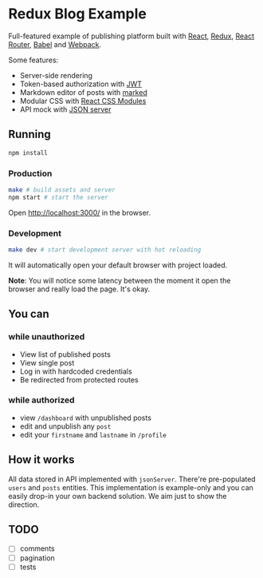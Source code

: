 # Redux Blog Example

Full-featured example of publishing platform built with
[React](http://facebook.github.io/react/),
[Redux](http://rackt.github.io/redux/),
[React Router](http://rackt.github.io/react-router/),
[Babel](https://babeljs.io/) and
[Webpack](http://webpack.github.io/).

Some features:
- Server-side rendering
- Token-based authorization with [JWT](https://www.npmjs.com/package/jsonwebtoken)
- Markdown editor of posts with [marked](https://www.npmjs.com/package/marked)
- Modular CSS with [React CSS Modules](https://github.com/gajus/react-css-modules)
- API mock with [JSON server](https://www.npmjs.com/package/json-server)

## Running
```bash
npm install
```

### Production
```bash
make # build assets and server
npm start # start the server
```

Open [http://localhost:3000/](http://localhost:3000/) in the browser.

### Development
```bash
make dev # start development server with hot reloading
```

It will automatically open your default browser with project loaded.

**Note**: You will notice some latency between the moment it open the browser and really load the page. It's okay.

## You can

### while unauthorized

- View list of published posts
- View single post
- Log in with hardcoded credentials
- Be redirected from protected routes

### while authorized

- view `/dashboard` with unpublished posts
- edit and unpublish any `post`
- edit your `firstname` and `lastname` in `/profile`

## How it works

All data stored in API implemented with `jsonServer`. There're pre-populated `users` and `posts` entities. This implementation is example-only and you can easily drop-in your own backend solution. We aim just to show the direction.

## TODO

- [ ] comments
- [ ] pagination
- [ ] tests
